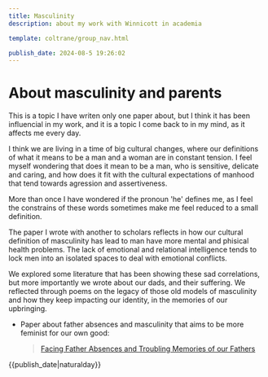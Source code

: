 ```yaml
---
title: Masculinity
description: about my work with Winnicott in academia

template: coltrane/group_nav.html

publish_date: 2024-08-5 19:26:02
---
```

# About masculinity and parents

This is a topic I have writen only one paper about, but I think it has been influencial in my work, and it is a topic I come back to in my mind, as it affects me every day. 

I think we are living in a time of big cultural changes, where our definitions of what it means to be a man and a woman are in constant tension. I feel myself wondering that does it mean to be a man, who is sensitive, delicate and caring, and how does it fit with the cultural expectations of manhood that tend towards agression and assertiveness.

More than once I have wondered if the pronoun 'he' defines me, as I feel the constrains of these words sometimes make me feel reduced to a small definition.

The paper I wrote with another to scholars reflects in how our cultural definition of masculinity has lead to man have more mental and phisical health problems. The lack of emotional and relational intelligence tends to lock men into an isolated spaces to deal with emotional conflicts. 

We explored some literature that has been showing these sad correlations, but more importantly we wrote about our dads, and their suffering. We reflected through poems on the legacy of those old models of masculinity and how they keep impacting our identity, in the memories of our upbringing. 

- Paper about father absences and masculinity that aims to be more feminist for our own good:
  >[Facing Father Absences and Troubling Memories of our Fathers](https://journals.sagepub.com/doi/pdf/10.1177/1940844720968201)

{{publish_date|naturalday}}

